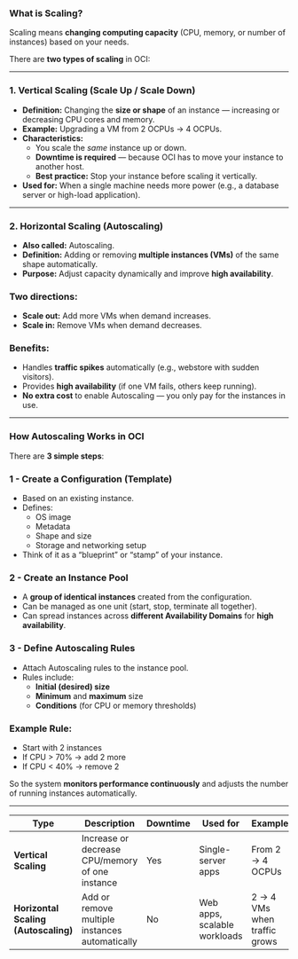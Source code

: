 ### What is Scaling?

Scaling means **changing computing capacity** (CPU, memory, or number of instances) based on your needs.

There are **two types of scaling** in OCI:

---

### **1. Vertical Scaling (Scale Up / Scale Down)**

- **Definition:** Changing the **size or shape** of an instance — increasing or decreasing CPU cores and memory.
- **Example:** Upgrading a VM from 2 OCPUs → 4 OCPUs.
- **Characteristics:**
    - You scale the *same* instance up or down.
    - **Downtime is required** — because OCI has to move your instance to another host.
    - **Best practice:** Stop your instance before scaling it vertically.
- **Used for:** When a single machine needs more power (e.g., a database server or high-load application).

---

### **2. Horizontal Scaling (Autoscaling)**

- **Also called:** Autoscaling.
- **Definition:** Adding or removing **multiple instances (VMs)** of the same shape automatically.
- **Purpose:** Adjust capacity dynamically and improve **high availability**.

### Two directions:

- **Scale out:** Add more VMs when demand increases.
- **Scale in:** Remove VMs when demand decreases.

### Benefits:

- Handles **traffic spikes** automatically (e.g., webstore with sudden visitors).
- Provides **high availability** (if one VM fails, others keep running).
- **No extra cost** to enable Autoscaling — you only pay for the instances in use.

---

### **How Autoscaling Works in OCI**

There are **3 simple steps**:

### 1 - Create a Configuration (Template)

- Based on an existing instance.
- Defines:
    - OS image
    - Metadata
    - Shape and size
    - Storage and networking setup
- Think of it as a “blueprint” or “stamp” of your instance.

### 2 - Create an Instance Pool

- A **group of identical instances** created from the configuration.
- Can be managed as one unit (start, stop, terminate all together).
- Can spread instances across **different Availability Domains** for **high availability**.

### 3 - Define Autoscaling Rules

- Attach Autoscaling rules to the instance pool.
- Rules include:
    - **Initial (desired) size**
    - **Minimum** and **maximum** size
    - **Conditions** (for CPU or memory thresholds)

### Example Rule:

- Start with 2 instances
- If CPU > 70% → add 2 more
- If CPU < 40% → remove 2

So the system **monitors performance continuously** and adjusts the number of running instances automatically.

---

| Type | Description | Downtime | Used for | Example |
| --- | --- | --- | --- | --- |
| **Vertical Scaling** | Increase or decrease CPU/memory of one instance | Yes | Single-server apps | From 2 → 4 OCPUs |
| **Horizontal Scaling (Autoscaling)** | Add or remove multiple instances automatically |  No | Web apps, scalable workloads | 2 → 4 VMs when traffic grows |